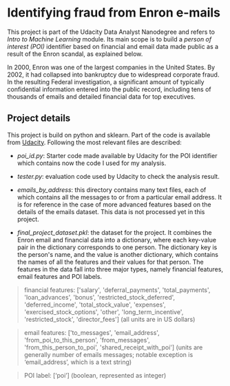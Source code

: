 # Identifying fraud from Enron e-mails
This project is part of the Udacity Data Analyst Nanodegree and refers to *Intro to Machine Learning* module. Its main scope is to build a *person of interest (POI)* identifier based on financial and email data made public as a result of the Enron scandal, as explained below.

In 2000, Enron was one of the largest companies in the United States. By 2002, it had collapsed into bankruptcy due to widespread corporate fraud. In the resulting Federal investigation, a significant amount of typically confidential information entered into the public record, including tens of thousands of emails and detailed financial data for top executives. 


## Project details
This project is build on python and sklearn. Part of the code is available from [Udacity](https://github.com/udacity/ud120-projects.git). Following the most relevant files are described:

* *poi_id.py*: Starter code made available by Udacity for the POI identifier which contains now the code I used for my analysis. 

* *tester.py*: evaluation code used by Udacity to check the analysis result. 

* *emails_by_address*: this directory contains many text files, each of which contains all the messages to or from a particular email address. It is for reference in the case of more advanced features based on the details of the emails dataset. This data is not processed yet in this project.

* *final_project_dataset.pkl*: the dataset for the project. It combines the Enron email and financial data into a dictionary, where each key-value pair in the dictionary corresponds to one person. The dictionary key is the person's name, and the value is another dictionary, which contains the names of all the features and their values for that person. The features in the data fall into three major types, namely financial features, email features and POI labels.

> financial features: ['salary', 'deferral_payments', 'total_payments', 'loan_advances', 'bonus', 'restricted_stock_deferred', 'deferred_income', 'total_stock_value', 'expenses', 'exercised_stock_options', 'other', 'long_term_incentive', 'restricted_stock', 'director_fees'] (all units are in US dollars)

> email features: ['to_messages', 'email_address', 'from_poi_to_this_person', 'from_messages', 'from_this_person_to_poi', 'shared_receipt_with_poi'] (units are generally number of emails messages; notable exception is ‘email_address’, which is a text string)

> POI label: [‘poi’] (boolean, represented as integer)

